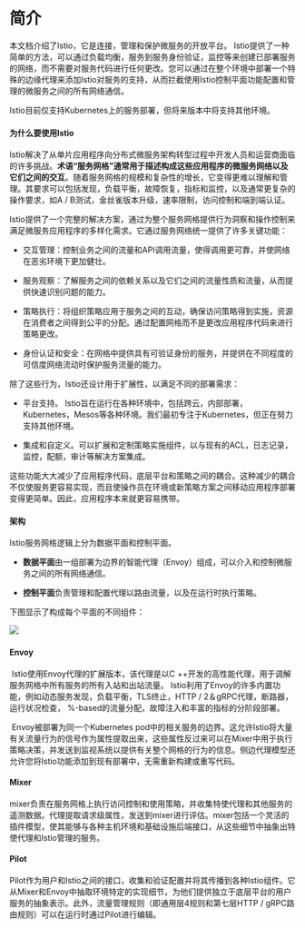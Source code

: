 # 简介

本文档介绍了Istio，它是连接，管理和保护微服务的开放平台。 Istio提供了一种简单的方法，可以通过负载均衡，服务到服务身份验证，监控等来创建已部署服务的网络，而不需要对服务代码进行任何更改。您可以通过在整个环境中部署一个特殊的边缘代理来添加Istio对服务的支持，从而拦截使用Istio控制平面功能配置和管理的微服务之间的所有网络通信。

Istio目前仅支持Kubernetes上的服务部署，但将来版本中将支持其他环境。

#### 为什么要使用Istio

​Istio解决了从单片应用程序向分布式微服务架构转型过程中开发人员和运营商面临的许多挑战。**术语“服务网格”通常用于描述构成这些应用程序的微服务网络以及它们之间的交互**。随着服务网格的规模和复杂性的增长，它变得更难以理解和管理。其要求可以包括发现，负载平衡，故障恢复，指标和监控，以及通常更复杂的操作要求，如A / B测试，金丝雀版本升级，速率限制，访问控制和端到端认证。

​ Istio提供了一个完整的解决方案，通过为整个服务网格提供行为洞察和操作控制来满足微服务应用程序的多样化需求。它通过服务网络统一提供了许多关键功能：

* 交互管理：控制业务之间的流量和API调用流量，使得调用更可靠，并使网络在恶劣环境下更加健壮。

* 服务观察：了解服务之间的依赖关系以及它们之间的流量性质和流量，从而提供快速识别问题的能力。

* 策略执行：将组织策略应用于服务之间的互动，确保访问策略得到实施，资源在消费者之间得到公平的分配。通过配置网格而不是更改应用程序代码来进行策略更改。

* 身份认证和安全：在网格中提供具有可验证身份的服务，并提供在不同程度的可信度网络流动时保护服务流量的能力。

除了这些行为，Istio还设计用于扩展性，以满足不同的部署需求：

* 平台支持。 Istio旨在运行在各种环境中，包括跨云，内部部署，Kubernetes，Mesos等各种环境。我们最初专注于Kubernetes，但正在努力支持其他环境。

* 集成和自定义。可以扩展和定制策略实施组件，以与现有的ACL，日志记录，监控，配额，审计等解决方案集成。

这些功能大大减少了应用程序代码，底层平台和策略之间的耦合。这种减少的耦合不仅使服务更容易实现，而且使操作员在环境或新策略方案之间移动应用程序部署变得更简单。因此，应用程序本来就更容易携带。

#### 架构

Istio服务网格逻辑上分为数据平面和控制平面。

* **数据平面**由一组部署为边界的智能代理（Envoy）组成，可以介入和控制微服务之间的所有网络通信。

* **控制平面**负责管理和配置代理以路由流量，以及在运行时执行策略。

下图显示了构成每个平面的不同组件：

​![](file:///Users/dengqiaoling/Accumulation/lstio/arch.svg?lastModify=1503023343)

#### Envoy

​ Istio使用Envoy代理的扩展版本，该代理是以C ++开发的高性能代理，用于调解服务网格中所有服务的所有入站和出站流量。 Istio利用了Envoy的许多内置功能，例如动态服务发现，负载平衡，TLS终止，HTTP / 2＆gRPC代理，断路器，运行状况检查， %-based的流量分配，故障注入和丰富的指标的分阶段部署。

​ Envoy被部署为同一个Kubernetes pod中的相关服务的边界。这允许Istio将大量有关流量行为的信号作为属性提取出来，这些属性反过来可以在Mixer中用于执行策略决策，并发送到监视系统以提供有关整个网格的行为的信息。侧边代理模型还允许您将Istio功能添加到现有部署中，无需重新构建或重写代码。

#### Mixer

​ mixer负责在服务网格上执行访问控制和使用策略，并收集特使代理和其他服务的遥测数据。代理提取请求级属性，发送到mixer进行评估。mixer包括一个灵活的插件模型，使其能够与各种主机环境和基础设施后端接口，从这些细节中抽象出特使代理和Istio管理的服务。

#### Pilot

Pilot作为用户和Istio之间的接口，收集和验证配置并将其传播到各种Istio组件。它从Mixer和Envoy中抽取环境特定的实现细节，为他们提供独立于底层平台的用户服务的抽象表示。此外，流量管理规则（即通用层4规则和第七层HTTP / gRPC路由规则）可以在运行时通过Pilot进行编辑。

  


